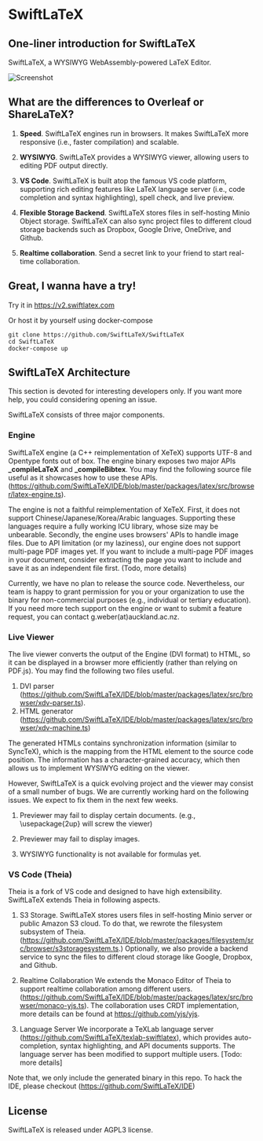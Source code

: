 # SwiftLaTeX

## One-liner introduction for SwiftLaTeX

SwiftLaTeX, a WYSIWYG WebAssembly-powered LaTeX Editor.

![Screenshot](https://github.com/SwiftLaTeX/SwiftLaTeX/raw/master/screenshot.png)

## What are the differences to Overleaf or ShareLaTeX?

1. __Speed__. SwiftLaTeX engines run in browsers. It makes SwiftLaTeX more responsive (i.e., faster compilation) and scalable.

2. __WYSIWYG__. SwiftLaTeX provides a WYSIWYG viewer, allowing users to editing PDF output directly.

2. __VS Code__. SwiftLaTeX is built atop the famous VS code platform, supporting rich editing features like LaTeX language server (i.e., code completion and syntax highlighting), spell check, and live preview.

4. __Flexible Storage Backend__. SwiftLaTeX stores files in self-hosting Minio Object storage. SwiftLaTeX can also sync project files to different cloud storage backends such as Dropbox, Google Drive, OneDrive, and Github.

5. __Realtime collaboration__. Send a secret link to your friend to start real-time collaboration. 

## Great, I wanna have a try!
Try it in https://v2.swiftlatex.com

Or host it by yourself using docker-compose

```
git clone https://github.com/SwiftLaTeX/SwiftLaTeX
cd SwiftLaTeX
docker-compose up
```

## SwiftLaTeX Architecture
This section is devoted for interesting developers only. If you want more help, you could considering opening an issue.

SwiftLaTeX consists of three major components.

### Engine 
SwiftLaTeX engine (a C++ reimplementation of XeTeX) supports UTF-8 and Opentype fonts out of box. 
The engine binary exposes two major APIs **_compileLaTeX** and **_compileBibtex**.
You may find the following source file useful as it showcases how to use these APIs.
(https://github.com/SwiftLaTeX/IDE/blob/master/packages/latex/src/browser/latex-engine.ts). 

The engine is not a faithful reimplementation of XeTeX. First, it does not support Chinese/Japanese/Korea/Arabic languages. Supporting these languages require a fully working ICU library, whose size may be unbearable. Secondly, the engine uses browsers' APIs to handle image files. 
Due to API limitation (or my laziness), our engine does not support multi-page PDF images yet. 
If you want to include a multi-page PDF images in your document, consider extracting the page you want to include and save it as an independent file first. (Todo, more details) 

Currently, we have no plan to release the source code. Nevertheless, our team is happy to grant permission for you or your organization to use the binary for non-commercial purposes (e.g., individual or tertiary education). 
If you need more tech support on the engine or want to submit a feature request, you can contact g.weber(at)auckland.ac.nz.

### Live Viewer
The live viewer converts the output of the Engine (DVI format) to HTML, so it can be displayed in a browser more efficiently (rather than relying on PDF.js). 
You may find the following two files useful.
1. DVI parser (https://github.com/SwiftLaTeX/IDE/blob/master/packages/latex/src/browser/xdv-parser.ts).
2. HTML generator (https://github.com/SwiftLaTeX/IDE/blob/master/packages/latex/src/browser/xdv-machine.ts)

The generated HTMLs contains synchronization information (similar to SyncTeX), which is the mapping from the HTML element to the source code position. The information has a character-grained accuracy, which then allows us to implement WYSIWYG editing on the viewer.

However, SwiftLaTeX is a quick evolving project and the viewer may consist of a small number of bugs. We are currently working hard on the following issues. We expect to fix them in the next few weeks.

1. Previewer may fail to display certain documents. (e.g., \usepackage{2up} will screw the viewer)

2. Previewer may fail to display images. 

3. WYSIWYG functionality is not available for formulas yet.


### VS Code (Theia)
Theia is a fork of VS code and designed to have high extensibility. SwiftLaTeX extends Theia in following aspects. 

1. S3 Storage.
SwiftLaTeX stores users files in self-hosting Minio server or public Amazon S3 cloud. To do that, we rewrote the filesystem subsystem of Theia. (https://github.com/SwiftLaTeX/IDE/blob/master/packages/filesystem/src/browser/s3storagesystem.ts.)
Optionally, we also provide a backend service to sync the files to different cloud storage like Google, Dropbox, and Github. 

2. Realtime Collaboration
We extends the Monaco Editor of Theia to support realtime collaboration among different users. 
(https://github.com/SwiftLaTeX/IDE/blob/master/packages/latex/src/browser/monaco-yjs.ts).
The collaboration uses CRDT implementation, more details can be found at https://github.com/yjs/yjs.

3. Language Server
We incorporate a TeXLab language server (https://github.com/SwiftLaTeX/texlab-swiftlatex), which provides auto-completion, syntax highlighting, and API documents supports. 
The language server has been modified to support multiple users. [Todo: more details]

Note that, we only include the generated binary in this repo. To hack the IDE, please checkout (https://github.com/SwiftLaTeX/IDE)
 
## License

SwiftLaTeX is released under AGPL3 license. 
